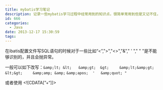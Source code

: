 ```yaml
---
title: mybatis学习笔记
description: 记录一些mybatis学习过程中经常用到的知识点，很简单常用到但是又记不住，做个记录后面慢慢补充
id: 666
categories:
  - Java
date: 2013-12-17 15:30:59
tags:
---
```


在ibatis配置文件写SQL语句的时候对于一些比如“&lt;”,"&gt;","&lt;&gt;","&amp;"," ' "," " "是不能够识别的，并且会抛异常。

一般可以如下改写：`&amp;lt; &lt; `    `&amp;gt;  &gt; `       `&amp;lt;&amp;gt; &lt;&gt; `     ` &amp;amp; &amp;` `&amp;apos;  '`     `&amp;quot; "`

或者使用 &lt;![CDATA[”+“]]&gt;